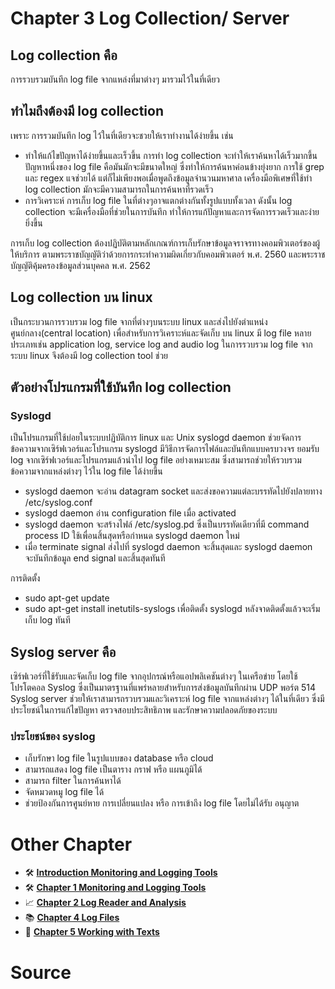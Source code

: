 # Chapter 3 Log Collection/ Server
## Log collection คือ 
การรวบรวมบันทึก log file จากแหล่งที่มาต่างๆ มารวมไว้ในที่เดียว

## ทำไมถึงต้องมี log collection 
เพราะ การรวมบันทึก log ไว้ในที่เดียวจะชวยให้เราทำงานได้ง่ายขึ้น เช่น
* ทำให้แก้ไขปัญหาได้ง่ายขึ้นและเร็วขึ้น การทำ log collection จะทำให้เราค้นหาได้เร็วมากขึ้น ปัญหาหนึ่งของ log file คือมันมักจะมีขนาดใหญ่ ซึ่งทำให้การค้นหาค่อนข้างยุ่งยาก การใช้ grep และ regex แจช่วยได้ แต่ก็ไม่เพียงพอเมื่อพูดถึงข้อมูลจำนวนมหาศาล เครื่องมือพิเศษที่ใช้ทำ log collection มักจะมีความสามารถในการค้นหาที่รวดเร็ว
* การวิเคราะห์  การเก็บ log file ในที่ต่างๆอาจแตกต่างกันทั้งรูปแบบทั้งเวลา ดังนั้น log collection จะมีเครื่องมือที่ช่วยในการบันทึก ทำให้การแก้ปัญหาและการจัดการรวดเร็วและง่ายยิ่งขึ้น

การเก็บ log collection ต้องปฏิบัติตามหลักเกณฑ์การเก็บรักษาข้อมูลจราจรทางคอมพิวเตอร์ของผู้ให้บริการ ตามพระราชบัญญัติว่าด้วยการกระทำความผิดเกี่ยวกับคอมพิวเตอร์ พ.ศ. 2560 และพระราชบัญญัติคุ้มครองข้อมูลส่วนบุคคล พ.ศ. 2562

## Log collection บน linux 
เป็นกระบวนการรวบรวม log file จากที่ต่างๆบนระบบ linux และส่งไปยังตำแหน่งศูนย์กลาง(central location) เพื่อสำหรับการวิเคราะห์และจัดเก็บ บน linux มี log file หลายประเภทเช่น application log, service log and audio log ในการรวบรวม log file จากระบบ linux จึงต้องมี log collection tool ช่วย

## ตัวอย่างโปรแกรมที่ใช้บันทึก log collection
### Syslogd
เป็นโปรแกรมที่ใช้บ่อยในระบบปฏิบัติการ linux และ Unix
syslogd daemon ช่วยจัดการข้อความจากเซิร์ฟเวอร์และโปรแกรม syslogd มีวิธีการจัดการไฟล์และบันทึกแบบครบวงจร ยอมรับ log จากเซิร์ฟเวอร์และโปรแกรมแล้วนำไป log file อย่างเหมาะสม ซึ่งสามารถช่วยให้รวบรวมข้อความจากแหล่งต่างๆ ไว้ใน log file ได้ง่ายขึ้น

* syslogd daemon จะอ่าน datagram socket และส่งขอความแต่ละบรรทัดไปยังปลายทาง /etc/syslog.conf 
* syslogd daemon อ่าน configuration file เมื่อ activated
* syslogd daemon จะสร้างไฟล์ /etc/syslog.pd ซึ่งเป็นบรรทัดเดียวที่มี command process ID ใช้เพื่อนสิ้นสุดหรือกำหนด syslogd daemon ใหม่ 
* เมื่อ terminate signal ส่งไปที่ syslogd daemon จะสิ้นสุดและ syslogd daemon จะบันทึกข้อมูล end signal และสิ้นสุดทันที

การติดตั้ง
* sudo apt-get update
* sudo apt-get install inetutils-syslogs
เพื่อติดตั้ง syslogd หลังจาดติดตั้งแล้วจะเริ่มเก็บ log ทันที 

## Syslog server คือ
เซิร์ฟเวอร์ที่ใช้รับและจัดเก็บ log file จากอุปกรณ์หรือแอปพลิเคชันต่างๆ ในเครือข่าย โดยใช้โปรโตคอล Syslog ซึ่งเป็นมาตรฐานที่แพร่หลายสำหรับการส่งข้อมูลบันทึกผ่าน UDP พอร์ต 514 
Syslog server ช่วยให้เราสามารถรวบรวมและวิเคราะห์ log file จากแหล่งต่างๆ ได้ในที่เดียว ซึ่งมีประโยชน์ในการแก้ไขปัญหา ตรวจสอบประสิทธิภาพ และรักษาความปลอดภัยของระบบ

### ประโยชน์ของ syslog
* เก็บรักษา log file ในรูปแบบของ database หรือ cloud
* สามารถแสดง log file เป็นตาราง กราฟ หรือ แผนภูมิได้
* สามารถ filter ในการค้นหาได้
* จัดหมวดหมู log file ได้
* ช่วยป้องกันการศูนย์หาย การเปลี่ยนแปลง หรือ การเข้าถึง log file โดยไม่ได้รับ อนุญาต

# Other Chapter
- 🛠 [**Introduction Monitoring and Logging Tools**](https://github.com/Jxwgame/Monitoring-and-Logging-Tools-Sec-2/blob/main/README.md)
- 🛠 [**Chapter 1 Monitoring and Logging Tools**](https://github.com/Jxwgame/Monitoring-and-Logging-Tools-Sec-2/blob/main/Chapter%201/Readme.md)
- 📈 [**Chapter 2 Log Reader and Analysis**](https://github.com/Jxwgame/Monitoring-and-Logging-Tools-Sec-2/blob/main/Chapter%202/Readme.md)
- 📚 [**Chapter 4 Log Files**](https://github.com/Jxwgame/Monitoring-and-Logging-Tools-Sec-2/blob/main/Chapter%204/Readme.md)
- 📩 [**Chapter 5 Working with Texts**](https://github.com/Jxwgame/Monitoring-and-Logging-Tools-Sec-2/blob/main/Chapter%205/Readme.md)

# Source
